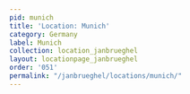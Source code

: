 ```yaml
---
pid: munich
title: 'Location: Munich'
category: Germany
label: Munich
collection: location_janbrueghel
layout: locationpage_janbrueghel
order: '051'
permalink: "/janbrueghel/locations/munich/"
---
```

